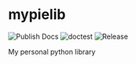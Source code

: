 # mypielib

![Publish Docs](https://github.com/TortugaLabs/mypielib/actions/workflows/gh-pages.yml/badge.svg)
![doctest](https://github.com/TortugaLabs/mypielib/actions/workflows/doctest.yml/badge.svg)
![Release](https://github.com/TortugaLabs/mypielib/actions/workflows/release.yml/badge.svg)

My personal python library




